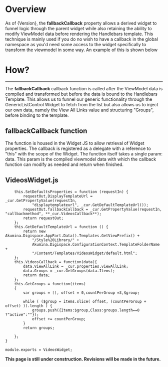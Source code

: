 # Overview
As of {Version}, the **fallbackCallback** property allows a derived widget to funnel logic through the parent widget while also retaining the ability to modify ViewModel data before rendering the Handlebars template. This technique is mainly used if you do no wish to have a callback in the global namespace as you'd need some access to the widget specifically to transform the viewmodel in some way. An example of this is shown below

# How?

***

The **fallbackCallback** callback function is called after the ViewModel data is compiled and transformed but before the data is bound to the Handlebars Template. This allows us to funnel our generic functionality through the GenericListControl Widget to fetch from the list but also allows us to inject our own data, namely the View All Links value and structuring "Groups", before binding to the template.

## fallbackCallback function

The function is housed in the Widget JS to allow retrieval of Widget properties. The callback is registered as a delegate with a reference to "this" with the scope of the Widget. The function itself takes a single param: data. This param is the compiled viewmodel data with which the callback function can modify as needed and return when finished.

## VideosWidget.js

    
        this.SetDefaultsProperties = function (requestIn) {
            requestOut.DisplayTemplateUrl = _cur.GetPropertyValue(requestIn,
                "displaytemplateurl", _cur.GetDefaultTemplateUrl());
            requestOut.fallbackCallback = _cur.GetPropertyValue(requestIn, "callbackmethod", **_cur.VideosCallback**);
            return requestOut;
        };
        this.GetDefaultTemplateUrl = function () {
            return new Akumina.Digispace.AppPart.Data().Templates.GetViewPrefix() + 
                "/Style%20Library/" + 
                Akumina.Digispace.ConfigurationContext.TemplateFolderName + 
                "/Content/Templates/VideosWidget/default.html";
        };
        this.VideosCallback = function(data){
            data.ViewAllLink = _cur.properties.viewAllLink;
            data.Groups = _cur.GetGroups(data.Items);
            return data;
        };
        this.GetGroups = function(items)
        {
            var groups = [], offset = 0,countPerGroup =3,$group;

            while ( ($group = items.slice( offset, (countPerGroup + offset) )).length ) {
                groups.push({Items:$group,Class:groups.length==0 ?"active":""});
                offset += countPerGroup;
            }            
            return groups;
        
        };
    }

    module.exports = VideosWidget;

**This page is still under construction. Revisions will be made in the future.**